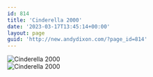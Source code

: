 ```yaml
---
id: 814
title: 'Cinderella 2000'
date: '2023-03-17T13:45:14+00:00'
layout: page
guid: 'http://new.andydixon.com/?page_id=814'
---
```


![Cinderella 2000](https://i0.wp.com/assets.g8x2.ldn.idrivee2-23.com/posters/Cinderella%202000%2001.jpg?w=1200&ssl=1 "Cinderella 2000")  
![Cinderella 2000](https://i0.wp.com/assets.g8x2.ldn.idrivee2-23.com/posters/Cinderella%202000%2002.jpg?w=1200&ssl=1 "Cinderella 2000")